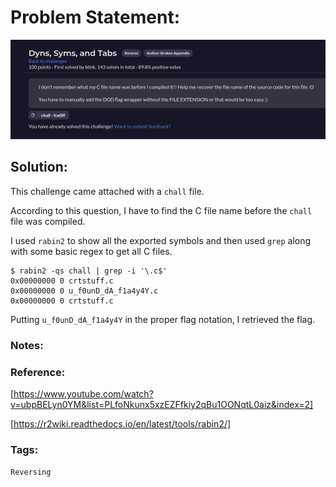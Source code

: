 # Problem Statement:
![question](https://raw.githubusercontent.com/0x41head/CTF-Writeups/main/src/DOA2021ctf/Reversing/Dyns%2C%20Syms%2C%20and%20Tabs/ques.png)

## Solution:

This challenge came attached with a `chall` file.

According to this question, I have to find the C file name before the `chall` file was compiled.

I used `rabin2` to show all the exported symbols and then used `grep` along with some basic regex to get all C files.

```
$ rabin2 -qs chall | grep -i '\.c$'
0x00000000 0 crtstuff.c
0x00000000 0 u_f0unD_dA_f1a4y4Y.c
0x00000000 0 crtstuff.c
```
Putting `u_f0unD_dA_f1a4y4Y` in the proper flag notation, I retrieved the flag.

### Notes:
### Reference:
[https://www.youtube.com/watch?v=ubpBELyn0YM&list=PLfoNkunx5xzEZFfkiy2qBu1OONqtL0aiz&index=2]

[https://r2wiki.readthedocs.io/en/latest/tools/rabin2/]

### Tags:
`Reversing` 